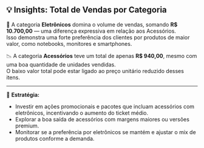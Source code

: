 ## 💡 Insights: Total de Vendas por Categoria

📍 A categoria **Eletrônicos** domina o volume de vendas, somando **R$ 10.700,00** — uma diferença expressiva em relação aos Acessórios.  
Isso demonstra uma forte preferência dos clientes por produtos de maior valor, como notebooks, monitores e smartphones.

📉 A categoria **Acessórios** teve um total de apenas **R$ 940,00**, mesmo com uma boa quantidade de unidades vendidas.  
O baixo valor total pode estar ligado ao preço unitário reduzido desses itens.

---

🔎 **Estratégia:**
- Investir em ações promocionais e pacotes que incluam acessórios com eletrônicos, incentivando o aumento do ticket médio.
- Explorar a boa saída de acessórios com margens maiores ou versões premium.
- Monitorar se a preferência por eletrônicos se mantém e ajustar o mix de produtos conforme a demanda.
